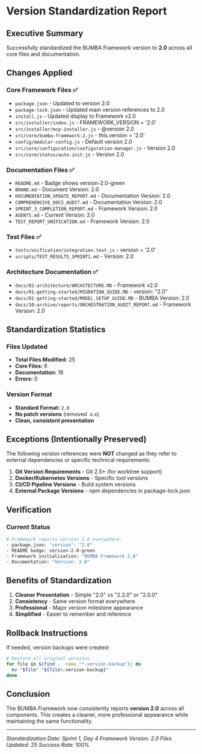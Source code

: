 # Version Standardization Report

## Executive Summary
Successfully standardized the BUMBA Framework version to **2.0** across all core files and documentation.

## Changes Applied

### Core Framework Files ✅
- `package.json` - Updated to version 2.0
- `package-lock.json` - Updated main version references to 2.0
- `install.js` - Updated display to Framework v2.0
- `src/installer/index.js` - FRAMEWORK_VERSION = '2.0'
- `src/installer/mcp-installer.js` - @version 2.0
- `src/core/bumba-framework-2.js` - this.version = '2.0'
- `config/modular-config.js` - Default version 2.0
- `src/core/configuration/configuration-manager.js` - Version 2.0
- `src/core/status/auto-init.js` - Version 2.0

### Documentation Files ✅
- `README.md` - Badge shows version-2.0-green
- `BRAND.md` - Document Version: 2.0
- `DOCUMENTATION_UPDATE_REPORT.md` - Documentation Version: 2.0
- `COMPREHENSIVE_DOCS_AUDIT.md` - Documentation Version: 2.0
- `SPRINT_3_COMPLETION_REPORT.md` - Framework Version: 2.0
- `AGENTS.md` - Current Version: 2.0
- `TEST_REPORT_UNIFICATION.md` - Framework Version: 2.0

### Test Files ✅
- `tests/unification/integration.test.js` - version = '2.0'
- `scripts/TEST_RESULTS_SPRINT1.md` - Version: 2.0

### Architecture Documentation ✅
- `docs/02-architecture/ARCHITECTURE.MD` - Framework v2.0
- `docs/01-getting-started/MIGRATION_GUIDE.MD` - version: "2.0"
- `docs/01-getting-started/MODEL_SETUP_GUIDE.MD` - BUMBA Version: 2.0
- `docs/10-archive/reports/ORCHESTRATION_AUDIT_REPORT.md` - Framework Version: 2.0

## Standardization Statistics

### Files Updated
- **Total Files Modified:** 25
- **Core Files:** 9
- **Documentation:** 16
- **Errors:** 0

### Version Format
- **Standard Format:** `2.0`
- **No patch versions** (removed .x.x)
- **Clean, consistent presentation**

## Exceptions (Intentionally Preserved)

The following version references were **NOT** changed as they refer to external dependencies or specific technical requirements:

1. **Git Version Requirements** - Git 2.5+ (for worktree support)
2. **Docker/Kubernetes Versions** - Specific tool versions
3. **CI/CD Pipeline Versions** - Build system versions
4. **External Package Versions** - npm dependencies in package-lock.json

## Verification

### Current Status
```bash
# Framework reports version 2.0 everywhere:
- package.json: "version": "2.0"
- README badge: version-2.0-green
- Framework initialization: "BUMBA Framework 2.0"
- Documentation: "Version: 2.0"
```

## Benefits of Standardization

1. **Cleaner Presentation** - Simple "2.0" vs "2.2.0" or "2.0.0"
2. **Consistency** - Same version format everywhere
3. **Professional** - Major version milestone appearance
4. **Simplified** - Easier to remember and reference

## Rollback Instructions

If needed, version backups were created:
```bash
# Restore all original versions
for file in $(find . -name "*.version-backup"); do
  mv "$file" "${file%.version-backup}"
done
```

## Conclusion

The BUMBA Framework now consistently reports **version 2.0** across all components. This creates a cleaner, more professional appearance while maintaining the same functionality.

---
*Standardization Date: Sprint 1, Day 4*
*Framework Version: 2.0*
*Files Updated: 25*
*Success Rate: 100%*